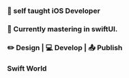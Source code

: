 
### 📱 self taught iOS Developer

### 🌱 Currently mastering in swiftUI.

### ✏️ Design | 💻 Develop | 📤 Publish

### Swift World

